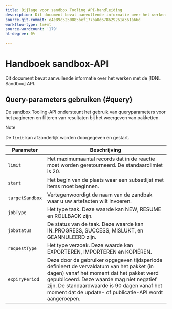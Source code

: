 ```yaml
---
title: Bijlage voor sandbox Tooling API-handleiding
description: Dit document bevat aanvullende informatie over het werken met de API voor sandboxgereedschappen.
source-git-commit: e4e89c5250885bef177ba0d678629261a361a66d
workflow-type: tm+mt
source-wordcount: '179'
ht-degree: 0%

---
```



# Handboek sandbox-API

Dit document bevat aanvullende informatie over het werken met de [!DNL Sandbox] API.

## Query-parameters gebruiken {#query}

De sandbox Tooling-API ondersteunt het gebruik van queryparameters voor het pagineren en filteren van resultaten bij het weergeven van pakketten.

>[!NOTE]
>
>De `limit` kan afzonderlijk worden doorgegeven en gestart.

| Parameter | Beschrijving |
| --- | --- |
| `limit` | Het maximumaantal records dat in de reactie moet worden geretourneerd. De standaardlimiet is 20. |
| `start` | Het begin van de plaats waar een subsetlijst met items moet beginnen. |
| `targetSandbox` | Vertegenwoordigt de naam van de zandbak waar u uw artefacten wilt invoeren. |
| `jobType` | Het type taak. Deze waarde kan NEW, RESUME en ROLLBACK zijn. |
| `jobStatus` | De status van de taak. Deze waarde kan IN_PROGRESS, SUCCESS, MISLUKT, en GEANNULEERD zijn. |
| `requestType` | Het type verzoek. Deze waarde kan EXPORTEREN, IMPORTEREN en KOPIËREN. |
| `expiryPeriod ` | Deze door de gebruiker opgegeven tijdsperiode definieert de vervaldatum van het pakket (in dagen) vanaf het moment dat het pakket werd gepubliceerd. Deze waarde mag niet negatief zijn. De standaardwaarde is 90 dagen vanaf het moment dat de update- of publicatie-API wordt aangeroepen. |
